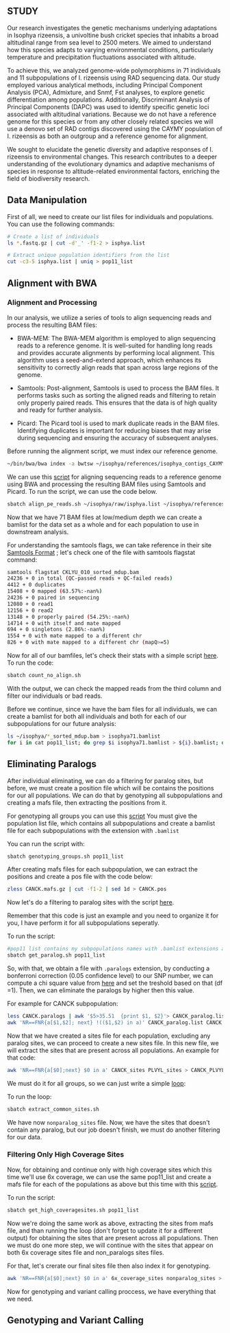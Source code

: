 ## STUDY

Our research investigates the genetic mechanisms underlying adaptations in Isophya rizeensis, a univoltine bush cricket species that inhabits a broad altitudinal range from sea level to 2500 meters. We aimed to understand how this species adapts to varying environmental conditions, particularly temperature and precipitation fluctuations associated with altitude.

To achieve this, we analyzed genome-wide polymorphisms in 71 individuals and 11 subpopulations of I. rizeensis using RAD sequencing data. Our study employed various analytical methods, including Principal Component Analysis (PCA), Admixture, and Snmf, Fst analyses, to explore genetic differentiation among populations. Additionally, Discriminant Analysis of Principal Components (DAPC) was used to identify specific genetic loci associated with altitudinal variations. Because we do not have a reference genome for this species or from any other closely related species we will use a denovo set of RAD contigs discovered using the CAYMY population of I. rizeensis as both an outgroup and a reference genome for alignment. 

We sought to elucidate the genetic diversity and adaptive responses of I. rizeensis to environmental changes. This research contributes to a deeper understanding of the evolutionary dynamics and adaptive mechanisms of species in response to altitude-related environmental factors, enriching the field of biodiversity research.

## Data Manipulation 

First of all, we need to create our list files for individuals and populations. You can use the following commands:

```bash
# Create a list of individuals
ls *.fastq.gz | cut -d'_' -f1-2 > isphya.list

# Extract unique population identifiers from the list
cut -c3-5 isphya.list | uniq > pop11_list
```
## Alignment with BWA
### Alignment and Processing
In our analysis, we utilize a series of tools to align sequencing reads and process the resulting BAM files:

- BWA-MEM: The BWA-MEM algorithm is employed to align sequencing reads to a reference genome. It is well-suited for handling long reads and provides accurate alignments by performing local alignment. This algorithm uses a seed-and-extend approach, which enhances its sensitivity to correctly align reads that span across large regions of the genome.

- Samtools: Post-alignment, Samtools is used to process the BAM files. It performs tasks such as sorting the aligned reads and filtering to retain only properly paired reads. This ensures that the data is of high quality and ready for further analysis.

- Picard: The Picard tool is used to mark duplicate reads in the BAM files. Identifying duplicates is important for reducing biases that may arise during sequencing and ensuring the accuracy of subsequent analyses.

Before running the alignment script, we must index our reference genome.
```bash
~/bin/bwa/bwa index -a bwtsw ~/isophya/references/isophya_contigs_CAYMY.fasta
```

We can use this [script](scripts_folder/alignment.sh) for aligning sequencing reads to a reference genome using BWA and processing the resulting BAM files using Samtools and Picard.
To run the script, we can use the code below.

```bash
sbatch align_pe_reads.sh ~/isophya/raw/isphya.list ~/isophya/references/isophya_contigs_CAYMY.fasta
```
Now that we have 71 BAM files at low/medium depth we can create a bamlist for the data set as a whole and for each population to use in downstream analysis.

For understanding the samtools flags, we can take reference in their site [Samtools Format](https://www.samformat.info/sam-format-flag#google_vignette) ; let's check one of the file with samtools flagstat command:

```bash
samtools flagstat CKLYU_010_sorted_mdup.bam
24236 + 0 in total (QC-passed reads + QC-failed reads)
4412 + 0 duplicates
15408 + 0 mapped (63.57%:-nan%)
24236 + 0 paired in sequencing
12080 + 0 read1
12156 + 0 read2
13148 + 0 properly paired (54.25%:-nan%)
14714 + 0 with itself and mate mapped
694 + 0 singletons (2.86%:-nan%)
1554 + 0 with mate mapped to a different chr
826 + 0 with mate mapped to a different chr (mapQ>=5)
```

Now for all of our bamfiles, let's check their stats with a simple script [here](scripts_folder/count_no_align.sh).
To run the code:
```bash
sbatch count_no_align.sh
```
With the output, we can check the mapped reads from the third column and filter our individuals or bad reads.

Before we continue, since we have the bam files for all individuals, we can create a bamlist for both all individuals and both for each of our subpopulations for our future analysis:

```bash
ls ~/isophya/*_sorted_mdup.bam > isophya71.bamlist
for i in cat pop11_list; do grep $i isophya71.bamlist > ${i}.bamlist; done
```

## Eliminating Paralogs

After individual eliminating, we can do a filtering for paralog sites, but before, we must create a position file which will be contains the positions for our all populations. We can do that by genotyping all subpopulations and creating a mafs file, then extracting the positions from it.

For genotyping all groups you can use this [script](scripts_folder/genotyping_groups.sh) You must give the population list file, which contains all subpopulations and create a bamlist file for each subpopulations with the extension with `.bamlist`

You can run the script with:

```bash
sbatch genotyping_groups.sh pop11_list
```
After creating mafs files for each subpopulation, we can extract the positions and create a pos file with the code below:

```bash
zless CANCK.mafs.gz | cut -f1-2 | sed 1d > CANCK.pos
```
Now let's do a filtering to paralog sites with the script [here](scripts_folder/get_paralog.sh).

Remember that this code is just an example and you need to organize it for you, I have perform it for all subpopulations seperatly.

To run the script:
```bash
#pop11 list contains my subpopulations names with .bamlist extensions and in that file they have their bam files paths.
sbatch get_paralog.sh pop11_list
```

So, with that, we obtain a file with `.paralogs` extension, by conducting a bonferroni correction (0.05 confidence level) to our SNP number, we can compute a chi square value from [here](http://courses.atlas.illinois.edu/spring2016/STAT/STAT200/pchisq.html) and set the treshold based on that (df =1). Then, we can eliminate the paralogs by higher then this value. 

For example for CANCK subpopulation:
```bash
less CANCK.paralogs | awk '$5>35.51  {print $1, $2}'> CANCK_paralog.list
awk 'NR==FNR{a[$1,$2]; next} !(($1,$2) in a)' CANCK_paralog.list CANCK.pos > CANCK_sites
```
Now that we have created a sites file for each population, excluding any paralog sites, we can proceed to create a new sites file. In this new file, we will extract the sites that are present across all populations. An example for that code:
```bash
awk 'NR==FNR{a[$0];next} $0 in a' CANCK_sites PLVYL_sites > CANCK_PLVYL.sites
```
We must do it for all groups, so we can just write a simple [loop](scripts_folder/extract_common_sites.sh):

To run the loop:
```bash
sbatch extract_common_sites.sh
```

We have now `nonparalog_sites` file.
Now, we have the sites that doesn't contain any paralog, but our job doesn't finish, we must do another filtering for our data.

### Filtering Only High Coverage Sites
Now, for obtaining and continue only with high coverage sites which this time we'll use 6x coverage, we can use the same pop11_list and create a mafs file for each of the populations as above but this time with this [script](scripts_folder/high_coverage.sh).

To run the script:
```bash
sbatch get_high_coveragesites.sh pop11_list
```

Now we're doing the same work as above, extracting the sites from mafs file, and than running the loop (don't forget to update it for a different output) for obtaining the sites that are present across all populations. Then we must do one more step, we will continue with the sites that appear on both 6x coverage sites file and non_paralogs sites files. 

For that, let's crerate our final sites file then also index it for genotyping.

```bash
awk 'NR==FNR{a[$0];next} $0 in a' 6x_coverage_sites nonparalog_sites > 6cov_nonparalog.sites
```

Now for genotyping and variant calling proccess, we have everything that we need.

## Genotyping and Variant Calling

